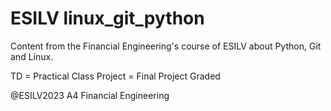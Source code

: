 # ESILV linux_git_python

Content from the Financial Engineering's course of ESILV about Python, Git and Linux.

TD = Practical Class
Project = Final Project Graded

@ESILV2023 A4 Financial Engineering
